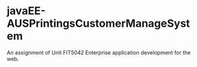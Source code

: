 # javaEE-AUSPrintingsCustomerManageSystem
An assignment of Unit FIT5042 Enterprise application development for the web.
